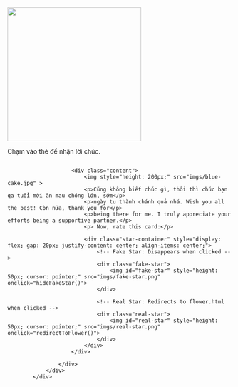 <!DOCTYPE html>
<html lang="en">
<head>
    <meta charset="UTF-8">
    <meta name="viewport" content="width=device-width, initial-scale=1.0">
    <title>Birhtday Card</title>
    <link rel="stylesheet" href="cardstyle.css">
    <script defer src="cardscript.js"></script>
</head>
<body>
            <div id="card-screen" class="hidden">        
                <div class="card">
                    <div class="card-page front" style="display: flex; flex-direction: column;">
                        <img style="height: 300px;" src="imgs/flowers.jpg">
                        <p>Chạm vào thẻ để nhận lời chúc.</p>
                    </div>
                    <div class="card-page back">
                        
                        <div class="content">
                            <img style="height: 200px;" src="imgs/blue-cake.jpg" >
                            <p>Cũng không biết chúc gì, thôi thì chúc bạn qa tuổi mới ăn mau chóng lớn, sớm</p>
                            <p>ngày tu thành chánh quả nhá. Wish you all the best! Còn nữa, thank you for</p>
                            <p>being there for me. I truly appreciate your efforts being a supportive partner.</p>
                            <p> Now, rate this card:</p>   
                            
                            <div class="star-container" style="display: flex; gap: 20px; justify-content: center; align-items: center;">
                                <!-- Fake Star: Disappears when clicked -->
                                <div class="fake-star">
                                    <img id="fake-star" style="height: 50px; cursor: pointer;" src="imgs/fake-star.png" onclick="hideFakeStar()">
                                </div>
                                
                                <!-- Real Star: Redirects to flower.html when clicked -->
                                <div class="real-star">
                                    <img id="real-star" style="height: 50px; cursor: pointer;" src="imgs/real-star.png" onclick="redirectToFlower()">
                                </div>  
                            </div>
                        </div>

                    </div>
                </div>
            </div>   
</body>
</html>
